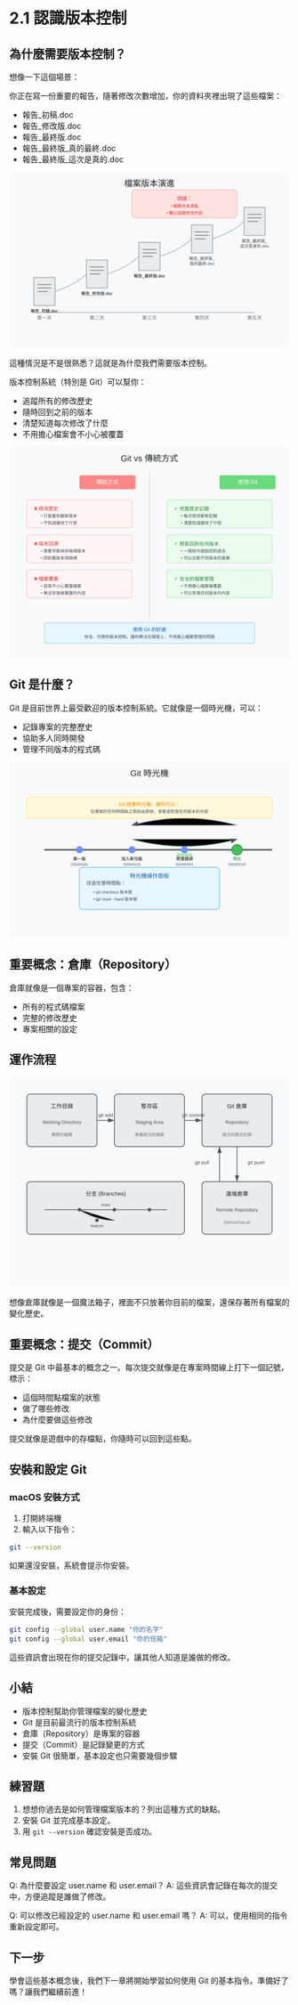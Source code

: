 # 2.1 認識版本控制

## 為什麼需要版本控制？

想像一下這個場景：

你正在寫一份重要的報告，隨著修改次數增加，你的資料夾裡出現了這些檔案：
- 報告_初稿.doc
- 報告_修改版.doc
- 報告_最終版.doc
- 報告_最終版_真的最終.doc
- 報告_最終版_這次是真的.doc

![檔案版本演進](images/file-versions.svg)

這種情況是不是很熟悉？這就是為什麼我們需要版本控制。

版本控制系統（特別是 Git）可以幫你：
- 追蹤所有的修改歷史
- 隨時回到之前的版本
- 清楚知道每次修改了什麼
- 不用擔心檔案會不小心被覆蓋

![Git 的好處](images/git-benefits.svg)

## Git 是什麼？

Git 是目前世界上最受歡迎的版本控制系統。它就像是一個時光機，可以：
- 記錄專案的完整歷史
- 協助多人同時開發
- 管理不同版本的程式碼

![Git 時光機](images/git-time-machine.svg)

## 重要概念：倉庫（Repository）

倉庫就像是一個專案的容器，包含：
- 所有的程式碼檔案
- 完整的修改歷史
- 專案相關的設定

## 運作流程

![](images/git-workflow.svg)

想像倉庫就像是一個魔法箱子，裡面不只放著你目前的檔案，還保存著所有檔案的變化歷史。

## 重要概念：提交（Commit）

提交是 Git 中最基本的概念之一。每次提交就像是在專案時間線上打下一個記號，標示：
- 這個時間點檔案的狀態
- 做了哪些修改
- 為什麼要做這些修改

提交就像是遊戲中的存檔點，你隨時可以回到這些點。

## 安裝和設定 Git

### macOS 安裝方式

1. 打開終端機
2. 輸入以下指令：
```bash
git --version
```
如果還沒安裝，系統會提示你安裝。

### 基本設定

安裝完成後，需要設定你的身份：

```bash
git config --global user.name "你的名字"
git config --global user.email "你的信箱"
```

這些資訊會出現在你的提交記錄中，讓其他人知道是誰做的修改。

## 小結

- 版本控制幫助你管理檔案的變化歷史
- Git 是目前最流行的版本控制系統
- 倉庫（Repository）是專案的容器
- 提交（Commit）是記錄變更的方式
- 安裝 Git 很簡單，基本設定也只需要幾個步驟

## 練習題
1. 想想你過去是如何管理檔案版本的？列出這種方式的缺點。
2. 安裝 Git 並完成基本設定。
3. 用 `git --version` 確認安裝是否成功。

## 常見問題
Q: 為什麼要設定 user.name 和 user.email？
A: 這些資訊會記錄在每次的提交中，方便追蹤是誰做了修改。

Q: 可以修改已經設定的 user.name 和 user.email 嗎？
A: 可以，使用相同的指令重新設定即可。

## 下一步
學會這些基本概念後，我們下一章將開始學習如何使用 Git 的基本指令。準備好了嗎？讓我們繼續前進！ 